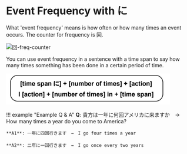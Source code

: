 # Event Frequency with に

What 'event frequency' means is how often or how many times an event occurs. The counter for frequency is 回.

![回-freq-counter](../../assets/images/figures/回-freq-counter.png)

You can use event frequency in a sentence with a time span to say how many times something has been done in a certain period of time.

![に-frequency](../../assets/images/figures/に-frequency.png)

!!! example "Example Q & A"
    **Q**: 貴方は一年に何回アメリカに来ますか　→　How many times a year do you come to America?  
    
    **A1**: 一年に四回行きます　→　I go four times a year
    
    **A2**: 二年に一回行きます　→　I go once every two years

